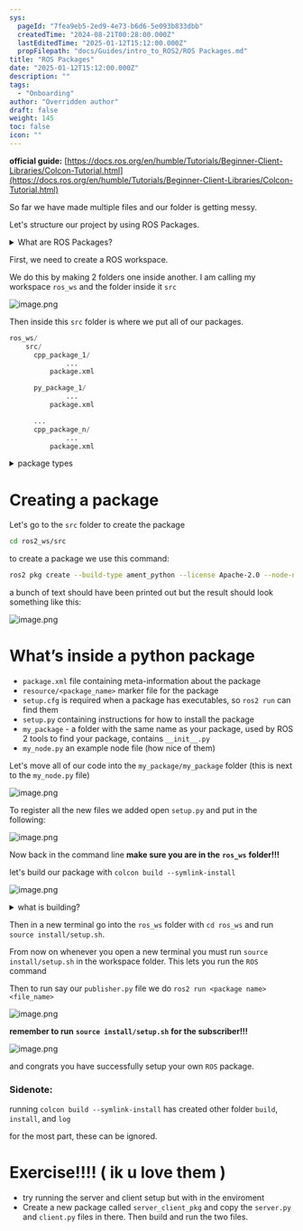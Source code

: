 ```yaml
---
sys:
  pageId: "7fea9eb5-2ed9-4e73-b6d6-5e093b833dbb"
  createdTime: "2024-08-21T00:28:00.000Z"
  lastEditedTime: "2025-01-12T15:12:00.000Z"
  propFilepath: "docs/Guides/intro_to_ROS2/ROS Packages.md"
title: "ROS Packages"
date: "2025-01-12T15:12:00.000Z"
description: ""
tags:
  - "Onboarding"
author: "Overridden author"
draft: false
weight: 145
toc: false
icon: ""
---
```


**official guide:** [https://docs.ros.org/en/humble/Tutorials/Beginner-Client-Libraries/Colcon-Tutorial.html](https://docs.ros.org/en/humble/Tutorials/Beginner-Client-Libraries/Colcon-Tutorial.html)

So far we have made multiple files and our folder is getting messy.

Let's structure our project by using ROS Packages.

<details>

<summary>What are ROS Packages?</summary>

ROS Packages are, as the name implies, packages of code that are highly sharable between ROS developers.

They consist of a folder, `package.xml` file, and source code

```python
      cpp_package_1/
		      ... imagine much code files here ..
          package.xml
```

</details>

First, we need to create a ROS workspace.

We do this by making 2 folders one inside another. I am calling my workspace `ros_ws` and the folder inside it `src`

![image.png](https://prod-files-secure.s3.us-west-2.amazonaws.com/d518164a-d88e-44d1-a4ee-3adb3bd8bce0/70706947-fd18-4537-a67b-e12946812d31/image.png?X-Amz-Algorithm=AWS4-HMAC-SHA256&X-Amz-Content-Sha256=UNSIGNED-PAYLOAD&X-Amz-Credential=ASIAZI2LB466S5M5FO6Q%2F20250306%2Fus-west-2%2Fs3%2Faws4_request&X-Amz-Date=20250306T220742Z&X-Amz-Expires=3600&X-Amz-Security-Token=IQoJb3JpZ2luX2VjEOv%2F%2F%2F%2F%2F%2F%2F%2F%2F%2FwEaCXVzLXdlc3QtMiJHMEUCICQ4JEACM7v5URzQiNsvyXCCqDyicIdKUQXCMWKJHi8NAiEAt2kPeyZvoUHE7ilXaQ%2FwNOvFtYzAatQmjDRRZmqKkQUq%2FwMIMxAAGgw2Mzc0MjMxODM4MDUiDHRSccZiuyv7C%2B9gYyrcA9cnMzoIyDuvgioUteDrHqlCFlZHA7IooGJxpzGYu2D3F%2B79XQADjDnFLqwFtV8Eh7uaD7jvGLLfeUJX0CzRwG1fTo24Jlt4rizV4h3hwzRLIat20FN8CvawjEZaXmv%2FtvOAeZfwtHNCAo%2BbXtrkEoMXMv6g8Ndc75erKIkLNXhSRt92nMqsFXchy4ODFnOjP08nJLSQ3epZDFYSXsAdLxr1vycUvhXCapRipfYf81835qaKhKhoI8LWB1CJym8qGdJ%2BD%2BRPk%2BgqWcIKJrAHsbTIGQ%2FzS58Ovcv7zApLChQDuio%2FUy1VwZzyB5UDRnzIGy6uTmSkaFXD49BN3woEd93sVLhXRP4wIOx66w8Sh0FM1XDrxUL7XjmqqnLpt7WJk57slN7K7C8GHAGlW18MaMiM4U8lmYQOZus0Z%2B3AFVFtDkafuGOA7OChxMEa5r2vJvZD0GnDEA%2BXcSBlBEOkUosFPM3V3woOMKX0u2OmuFVGfNFCZMrIqh0Z%2ByyQCuN7J4yYAs2wxDsRq0uF8SHVfY8ysDw%2BOkuXzh7po1Iz0V4RXN%2BxI8od5pO8JKqJ0p%2Bk6eO%2BDXniDzMN1266f4g%2FzRXtewutOAFt4BIYpBuGCB8cto5bZt3WVM9aFm7XMLzOp74GOqUBY%2FLWrKwTZjIsLNlZLATJ8wZqZPZsX4w%2B45d8a%2FYPB0iMgB2VkWS4BGxCM4eQP9ZH7d9tAKgqTbpEJ5Q2iy3DDAVbTjFvPtnyD1jLxXOwn8WHBwfmTNamepUz3wYFLlptkHPETKQq0z9y42H7%2Fet9RHhBa9wX%2BHL9tOKAf%2FVlRRzlD7m1kBhlpsQcODo4vHrOGoOFFPZb0B8UOLt%2BOzLaqpCxGoAP&X-Amz-Signature=8c10d4f7c9541314f2bdcf391a94f20af78e5bf18d31396fa62fc8cf486cec98&X-Amz-SignedHeaders=host&x-id=GetObject)

Then inside this `src` folder is where we put all of our packages.

```python
ros_ws/
    src/
      cpp_package_1/
		      ...
          package.xml

      py_package_1/
		      ...
          package.xml

      ...
      cpp_package_n/
		      ...
          package.xml

```

<details>

<summary>package types</summary>

packages can be either `C++` or python.

the intern file structure is different for each but for this guide we will stick to creating python packages

</details>

# Creating a package

Let's go to the `src` folder to create the package

```bash
cd ros2_ws/src
```

to create a package we use this command:

```bash
ros2 pkg create --build-type ament_python --license Apache-2.0 --node-name my_node my_package
```

a bunch of text should have been printed out but the result should look something like this:

![image.png](https://prod-files-secure.s3.us-west-2.amazonaws.com/d518164a-d88e-44d1-a4ee-3adb3bd8bce0/e6cf1e3f-8512-4a3e-b131-079f800bf3e8/image.png?X-Amz-Algorithm=AWS4-HMAC-SHA256&X-Amz-Content-Sha256=UNSIGNED-PAYLOAD&X-Amz-Credential=ASIAZI2LB466S5M5FO6Q%2F20250306%2Fus-west-2%2Fs3%2Faws4_request&X-Amz-Date=20250306T220742Z&X-Amz-Expires=3600&X-Amz-Security-Token=IQoJb3JpZ2luX2VjEOv%2F%2F%2F%2F%2F%2F%2F%2F%2F%2FwEaCXVzLXdlc3QtMiJHMEUCICQ4JEACM7v5URzQiNsvyXCCqDyicIdKUQXCMWKJHi8NAiEAt2kPeyZvoUHE7ilXaQ%2FwNOvFtYzAatQmjDRRZmqKkQUq%2FwMIMxAAGgw2Mzc0MjMxODM4MDUiDHRSccZiuyv7C%2B9gYyrcA9cnMzoIyDuvgioUteDrHqlCFlZHA7IooGJxpzGYu2D3F%2B79XQADjDnFLqwFtV8Eh7uaD7jvGLLfeUJX0CzRwG1fTo24Jlt4rizV4h3hwzRLIat20FN8CvawjEZaXmv%2FtvOAeZfwtHNCAo%2BbXtrkEoMXMv6g8Ndc75erKIkLNXhSRt92nMqsFXchy4ODFnOjP08nJLSQ3epZDFYSXsAdLxr1vycUvhXCapRipfYf81835qaKhKhoI8LWB1CJym8qGdJ%2BD%2BRPk%2BgqWcIKJrAHsbTIGQ%2FzS58Ovcv7zApLChQDuio%2FUy1VwZzyB5UDRnzIGy6uTmSkaFXD49BN3woEd93sVLhXRP4wIOx66w8Sh0FM1XDrxUL7XjmqqnLpt7WJk57slN7K7C8GHAGlW18MaMiM4U8lmYQOZus0Z%2B3AFVFtDkafuGOA7OChxMEa5r2vJvZD0GnDEA%2BXcSBlBEOkUosFPM3V3woOMKX0u2OmuFVGfNFCZMrIqh0Z%2ByyQCuN7J4yYAs2wxDsRq0uF8SHVfY8ysDw%2BOkuXzh7po1Iz0V4RXN%2BxI8od5pO8JKqJ0p%2Bk6eO%2BDXniDzMN1266f4g%2FzRXtewutOAFt4BIYpBuGCB8cto5bZt3WVM9aFm7XMLzOp74GOqUBY%2FLWrKwTZjIsLNlZLATJ8wZqZPZsX4w%2B45d8a%2FYPB0iMgB2VkWS4BGxCM4eQP9ZH7d9tAKgqTbpEJ5Q2iy3DDAVbTjFvPtnyD1jLxXOwn8WHBwfmTNamepUz3wYFLlptkHPETKQq0z9y42H7%2Fet9RHhBa9wX%2BHL9tOKAf%2FVlRRzlD7m1kBhlpsQcODo4vHrOGoOFFPZb0B8UOLt%2BOzLaqpCxGoAP&X-Amz-Signature=f308b94d659bb622367dc9aaf1a042c242d294132873ef3938f253ce3b9c41a4&X-Amz-SignedHeaders=host&x-id=GetObject)

# What’s inside a python package

- `package.xml` file containing meta-information about the package
- `resource/<package_name>` marker file for the package
- `setup.cfg` is required when a package has executables, so `ros2 run` can find them
- `setup.py` containing instructions for how to install the package
- `my_package` - a folder with the same name as your package, used by ROS 2 tools to find your package, contains `__init__.py`
- `my_node.py` an example node file (how nice of them)

Let's move all of our code into the `my_package/my_package` folder (this is next to the `my_node.py` file)

![image.png](https://prod-files-secure.s3.us-west-2.amazonaws.com/d518164a-d88e-44d1-a4ee-3adb3bd8bce0/9ce58f11-0da9-4d3e-b86d-506a9685d378/image.png?X-Amz-Algorithm=AWS4-HMAC-SHA256&X-Amz-Content-Sha256=UNSIGNED-PAYLOAD&X-Amz-Credential=ASIAZI2LB466S5M5FO6Q%2F20250306%2Fus-west-2%2Fs3%2Faws4_request&X-Amz-Date=20250306T220742Z&X-Amz-Expires=3600&X-Amz-Security-Token=IQoJb3JpZ2luX2VjEOv%2F%2F%2F%2F%2F%2F%2F%2F%2F%2FwEaCXVzLXdlc3QtMiJHMEUCICQ4JEACM7v5URzQiNsvyXCCqDyicIdKUQXCMWKJHi8NAiEAt2kPeyZvoUHE7ilXaQ%2FwNOvFtYzAatQmjDRRZmqKkQUq%2FwMIMxAAGgw2Mzc0MjMxODM4MDUiDHRSccZiuyv7C%2B9gYyrcA9cnMzoIyDuvgioUteDrHqlCFlZHA7IooGJxpzGYu2D3F%2B79XQADjDnFLqwFtV8Eh7uaD7jvGLLfeUJX0CzRwG1fTo24Jlt4rizV4h3hwzRLIat20FN8CvawjEZaXmv%2FtvOAeZfwtHNCAo%2BbXtrkEoMXMv6g8Ndc75erKIkLNXhSRt92nMqsFXchy4ODFnOjP08nJLSQ3epZDFYSXsAdLxr1vycUvhXCapRipfYf81835qaKhKhoI8LWB1CJym8qGdJ%2BD%2BRPk%2BgqWcIKJrAHsbTIGQ%2FzS58Ovcv7zApLChQDuio%2FUy1VwZzyB5UDRnzIGy6uTmSkaFXD49BN3woEd93sVLhXRP4wIOx66w8Sh0FM1XDrxUL7XjmqqnLpt7WJk57slN7K7C8GHAGlW18MaMiM4U8lmYQOZus0Z%2B3AFVFtDkafuGOA7OChxMEa5r2vJvZD0GnDEA%2BXcSBlBEOkUosFPM3V3woOMKX0u2OmuFVGfNFCZMrIqh0Z%2ByyQCuN7J4yYAs2wxDsRq0uF8SHVfY8ysDw%2BOkuXzh7po1Iz0V4RXN%2BxI8od5pO8JKqJ0p%2Bk6eO%2BDXniDzMN1266f4g%2FzRXtewutOAFt4BIYpBuGCB8cto5bZt3WVM9aFm7XMLzOp74GOqUBY%2FLWrKwTZjIsLNlZLATJ8wZqZPZsX4w%2B45d8a%2FYPB0iMgB2VkWS4BGxCM4eQP9ZH7d9tAKgqTbpEJ5Q2iy3DDAVbTjFvPtnyD1jLxXOwn8WHBwfmTNamepUz3wYFLlptkHPETKQq0z9y42H7%2Fet9RHhBa9wX%2BHL9tOKAf%2FVlRRzlD7m1kBhlpsQcODo4vHrOGoOFFPZb0B8UOLt%2BOzLaqpCxGoAP&X-Amz-Signature=5ec92de5860b2310fed5dbb27ef1f924ceecd7b1e9216cf904846ab5c62c25f8&X-Amz-SignedHeaders=host&x-id=GetObject)

To register all the new files we added open `setup.py` and put in the following:

![image.png](https://prod-files-secure.s3.us-west-2.amazonaws.com/d518164a-d88e-44d1-a4ee-3adb3bd8bce0/1cd7c262-4cae-4496-9d75-c178537d24a2/image.png?X-Amz-Algorithm=AWS4-HMAC-SHA256&X-Amz-Content-Sha256=UNSIGNED-PAYLOAD&X-Amz-Credential=ASIAZI2LB466S5M5FO6Q%2F20250306%2Fus-west-2%2Fs3%2Faws4_request&X-Amz-Date=20250306T220742Z&X-Amz-Expires=3600&X-Amz-Security-Token=IQoJb3JpZ2luX2VjEOv%2F%2F%2F%2F%2F%2F%2F%2F%2F%2FwEaCXVzLXdlc3QtMiJHMEUCICQ4JEACM7v5URzQiNsvyXCCqDyicIdKUQXCMWKJHi8NAiEAt2kPeyZvoUHE7ilXaQ%2FwNOvFtYzAatQmjDRRZmqKkQUq%2FwMIMxAAGgw2Mzc0MjMxODM4MDUiDHRSccZiuyv7C%2B9gYyrcA9cnMzoIyDuvgioUteDrHqlCFlZHA7IooGJxpzGYu2D3F%2B79XQADjDnFLqwFtV8Eh7uaD7jvGLLfeUJX0CzRwG1fTo24Jlt4rizV4h3hwzRLIat20FN8CvawjEZaXmv%2FtvOAeZfwtHNCAo%2BbXtrkEoMXMv6g8Ndc75erKIkLNXhSRt92nMqsFXchy4ODFnOjP08nJLSQ3epZDFYSXsAdLxr1vycUvhXCapRipfYf81835qaKhKhoI8LWB1CJym8qGdJ%2BD%2BRPk%2BgqWcIKJrAHsbTIGQ%2FzS58Ovcv7zApLChQDuio%2FUy1VwZzyB5UDRnzIGy6uTmSkaFXD49BN3woEd93sVLhXRP4wIOx66w8Sh0FM1XDrxUL7XjmqqnLpt7WJk57slN7K7C8GHAGlW18MaMiM4U8lmYQOZus0Z%2B3AFVFtDkafuGOA7OChxMEa5r2vJvZD0GnDEA%2BXcSBlBEOkUosFPM3V3woOMKX0u2OmuFVGfNFCZMrIqh0Z%2ByyQCuN7J4yYAs2wxDsRq0uF8SHVfY8ysDw%2BOkuXzh7po1Iz0V4RXN%2BxI8od5pO8JKqJ0p%2Bk6eO%2BDXniDzMN1266f4g%2FzRXtewutOAFt4BIYpBuGCB8cto5bZt3WVM9aFm7XMLzOp74GOqUBY%2FLWrKwTZjIsLNlZLATJ8wZqZPZsX4w%2B45d8a%2FYPB0iMgB2VkWS4BGxCM4eQP9ZH7d9tAKgqTbpEJ5Q2iy3DDAVbTjFvPtnyD1jLxXOwn8WHBwfmTNamepUz3wYFLlptkHPETKQq0z9y42H7%2Fet9RHhBa9wX%2BHL9tOKAf%2FVlRRzlD7m1kBhlpsQcODo4vHrOGoOFFPZb0B8UOLt%2BOzLaqpCxGoAP&X-Amz-Signature=68e923c52f41aa7907119db9f23582acc652afe7fbd2428ab43c43b908172e64&X-Amz-SignedHeaders=host&x-id=GetObject)

Now back in the command line **make sure you are in the** **`ros_ws`** **folder!!!**

let's build our package with `colcon build --symlink-install`

![image.png](https://prod-files-secure.s3.us-west-2.amazonaws.com/d518164a-d88e-44d1-a4ee-3adb3bd8bce0/2f2a0d27-b173-48fd-b189-5f5c0ce65619/image.png?X-Amz-Algorithm=AWS4-HMAC-SHA256&X-Amz-Content-Sha256=UNSIGNED-PAYLOAD&X-Amz-Credential=ASIAZI2LB466S5M5FO6Q%2F20250306%2Fus-west-2%2Fs3%2Faws4_request&X-Amz-Date=20250306T220742Z&X-Amz-Expires=3600&X-Amz-Security-Token=IQoJb3JpZ2luX2VjEOv%2F%2F%2F%2F%2F%2F%2F%2F%2F%2FwEaCXVzLXdlc3QtMiJHMEUCICQ4JEACM7v5URzQiNsvyXCCqDyicIdKUQXCMWKJHi8NAiEAt2kPeyZvoUHE7ilXaQ%2FwNOvFtYzAatQmjDRRZmqKkQUq%2FwMIMxAAGgw2Mzc0MjMxODM4MDUiDHRSccZiuyv7C%2B9gYyrcA9cnMzoIyDuvgioUteDrHqlCFlZHA7IooGJxpzGYu2D3F%2B79XQADjDnFLqwFtV8Eh7uaD7jvGLLfeUJX0CzRwG1fTo24Jlt4rizV4h3hwzRLIat20FN8CvawjEZaXmv%2FtvOAeZfwtHNCAo%2BbXtrkEoMXMv6g8Ndc75erKIkLNXhSRt92nMqsFXchy4ODFnOjP08nJLSQ3epZDFYSXsAdLxr1vycUvhXCapRipfYf81835qaKhKhoI8LWB1CJym8qGdJ%2BD%2BRPk%2BgqWcIKJrAHsbTIGQ%2FzS58Ovcv7zApLChQDuio%2FUy1VwZzyB5UDRnzIGy6uTmSkaFXD49BN3woEd93sVLhXRP4wIOx66w8Sh0FM1XDrxUL7XjmqqnLpt7WJk57slN7K7C8GHAGlW18MaMiM4U8lmYQOZus0Z%2B3AFVFtDkafuGOA7OChxMEa5r2vJvZD0GnDEA%2BXcSBlBEOkUosFPM3V3woOMKX0u2OmuFVGfNFCZMrIqh0Z%2ByyQCuN7J4yYAs2wxDsRq0uF8SHVfY8ysDw%2BOkuXzh7po1Iz0V4RXN%2BxI8od5pO8JKqJ0p%2Bk6eO%2BDXniDzMN1266f4g%2FzRXtewutOAFt4BIYpBuGCB8cto5bZt3WVM9aFm7XMLzOp74GOqUBY%2FLWrKwTZjIsLNlZLATJ8wZqZPZsX4w%2B45d8a%2FYPB0iMgB2VkWS4BGxCM4eQP9ZH7d9tAKgqTbpEJ5Q2iy3DDAVbTjFvPtnyD1jLxXOwn8WHBwfmTNamepUz3wYFLlptkHPETKQq0z9y42H7%2Fet9RHhBa9wX%2BHL9tOKAf%2FVlRRzlD7m1kBhlpsQcODo4vHrOGoOFFPZb0B8UOLt%2BOzLaqpCxGoAP&X-Amz-Signature=6648c39810e0c451fd720e978e7fa720ea89e5f7037df617c2849a4241a0b83d&X-Amz-SignedHeaders=host&x-id=GetObject)

<details>

<summary>what is building?</summary>

if you are a CS major at Rose-Hulman you will learn the answer to this in CSSE132

but TLDR; is it combines all the code files into one program that can be run easily 

</details>

Then in a new terminal go into the `ros_ws` folder with `cd ros_ws` and run `source install/setup.sh`. 

From now on whenever you open a new terminal you must run `source install/setup.sh` in the workspace folder. This lets you run the `ROS` command

Then to run say our `publisher.py` file we do `ros2 run <package name> <file_name>`

![image.png](https://prod-files-secure.s3.us-west-2.amazonaws.com/d518164a-d88e-44d1-a4ee-3adb3bd8bce0/4f4b1219-3a44-4632-aa0a-ce3471699f59/image.png?X-Amz-Algorithm=AWS4-HMAC-SHA256&X-Amz-Content-Sha256=UNSIGNED-PAYLOAD&X-Amz-Credential=ASIAZI2LB466S5M5FO6Q%2F20250306%2Fus-west-2%2Fs3%2Faws4_request&X-Amz-Date=20250306T220742Z&X-Amz-Expires=3600&X-Amz-Security-Token=IQoJb3JpZ2luX2VjEOv%2F%2F%2F%2F%2F%2F%2F%2F%2F%2FwEaCXVzLXdlc3QtMiJHMEUCICQ4JEACM7v5URzQiNsvyXCCqDyicIdKUQXCMWKJHi8NAiEAt2kPeyZvoUHE7ilXaQ%2FwNOvFtYzAatQmjDRRZmqKkQUq%2FwMIMxAAGgw2Mzc0MjMxODM4MDUiDHRSccZiuyv7C%2B9gYyrcA9cnMzoIyDuvgioUteDrHqlCFlZHA7IooGJxpzGYu2D3F%2B79XQADjDnFLqwFtV8Eh7uaD7jvGLLfeUJX0CzRwG1fTo24Jlt4rizV4h3hwzRLIat20FN8CvawjEZaXmv%2FtvOAeZfwtHNCAo%2BbXtrkEoMXMv6g8Ndc75erKIkLNXhSRt92nMqsFXchy4ODFnOjP08nJLSQ3epZDFYSXsAdLxr1vycUvhXCapRipfYf81835qaKhKhoI8LWB1CJym8qGdJ%2BD%2BRPk%2BgqWcIKJrAHsbTIGQ%2FzS58Ovcv7zApLChQDuio%2FUy1VwZzyB5UDRnzIGy6uTmSkaFXD49BN3woEd93sVLhXRP4wIOx66w8Sh0FM1XDrxUL7XjmqqnLpt7WJk57slN7K7C8GHAGlW18MaMiM4U8lmYQOZus0Z%2B3AFVFtDkafuGOA7OChxMEa5r2vJvZD0GnDEA%2BXcSBlBEOkUosFPM3V3woOMKX0u2OmuFVGfNFCZMrIqh0Z%2ByyQCuN7J4yYAs2wxDsRq0uF8SHVfY8ysDw%2BOkuXzh7po1Iz0V4RXN%2BxI8od5pO8JKqJ0p%2Bk6eO%2BDXniDzMN1266f4g%2FzRXtewutOAFt4BIYpBuGCB8cto5bZt3WVM9aFm7XMLzOp74GOqUBY%2FLWrKwTZjIsLNlZLATJ8wZqZPZsX4w%2B45d8a%2FYPB0iMgB2VkWS4BGxCM4eQP9ZH7d9tAKgqTbpEJ5Q2iy3DDAVbTjFvPtnyD1jLxXOwn8WHBwfmTNamepUz3wYFLlptkHPETKQq0z9y42H7%2Fet9RHhBa9wX%2BHL9tOKAf%2FVlRRzlD7m1kBhlpsQcODo4vHrOGoOFFPZb0B8UOLt%2BOzLaqpCxGoAP&X-Amz-Signature=a121cfac4484a6a2ea8a63ec27dd36d6461b1e618c16aa5ea83b866f1ac9214b&X-Amz-SignedHeaders=host&x-id=GetObject)

**remember to run** **`source install/setup.sh`** **for the subscriber!!!**

![image.png](https://prod-files-secure.s3.us-west-2.amazonaws.com/d518164a-d88e-44d1-a4ee-3adb3bd8bce0/02121119-dad4-49ec-8356-c956108b4243/image.png?X-Amz-Algorithm=AWS4-HMAC-SHA256&X-Amz-Content-Sha256=UNSIGNED-PAYLOAD&X-Amz-Credential=ASIAZI2LB466S5M5FO6Q%2F20250306%2Fus-west-2%2Fs3%2Faws4_request&X-Amz-Date=20250306T220742Z&X-Amz-Expires=3600&X-Amz-Security-Token=IQoJb3JpZ2luX2VjEOv%2F%2F%2F%2F%2F%2F%2F%2F%2F%2FwEaCXVzLXdlc3QtMiJHMEUCICQ4JEACM7v5URzQiNsvyXCCqDyicIdKUQXCMWKJHi8NAiEAt2kPeyZvoUHE7ilXaQ%2FwNOvFtYzAatQmjDRRZmqKkQUq%2FwMIMxAAGgw2Mzc0MjMxODM4MDUiDHRSccZiuyv7C%2B9gYyrcA9cnMzoIyDuvgioUteDrHqlCFlZHA7IooGJxpzGYu2D3F%2B79XQADjDnFLqwFtV8Eh7uaD7jvGLLfeUJX0CzRwG1fTo24Jlt4rizV4h3hwzRLIat20FN8CvawjEZaXmv%2FtvOAeZfwtHNCAo%2BbXtrkEoMXMv6g8Ndc75erKIkLNXhSRt92nMqsFXchy4ODFnOjP08nJLSQ3epZDFYSXsAdLxr1vycUvhXCapRipfYf81835qaKhKhoI8LWB1CJym8qGdJ%2BD%2BRPk%2BgqWcIKJrAHsbTIGQ%2FzS58Ovcv7zApLChQDuio%2FUy1VwZzyB5UDRnzIGy6uTmSkaFXD49BN3woEd93sVLhXRP4wIOx66w8Sh0FM1XDrxUL7XjmqqnLpt7WJk57slN7K7C8GHAGlW18MaMiM4U8lmYQOZus0Z%2B3AFVFtDkafuGOA7OChxMEa5r2vJvZD0GnDEA%2BXcSBlBEOkUosFPM3V3woOMKX0u2OmuFVGfNFCZMrIqh0Z%2ByyQCuN7J4yYAs2wxDsRq0uF8SHVfY8ysDw%2BOkuXzh7po1Iz0V4RXN%2BxI8od5pO8JKqJ0p%2Bk6eO%2BDXniDzMN1266f4g%2FzRXtewutOAFt4BIYpBuGCB8cto5bZt3WVM9aFm7XMLzOp74GOqUBY%2FLWrKwTZjIsLNlZLATJ8wZqZPZsX4w%2B45d8a%2FYPB0iMgB2VkWS4BGxCM4eQP9ZH7d9tAKgqTbpEJ5Q2iy3DDAVbTjFvPtnyD1jLxXOwn8WHBwfmTNamepUz3wYFLlptkHPETKQq0z9y42H7%2Fet9RHhBa9wX%2BHL9tOKAf%2FVlRRzlD7m1kBhlpsQcODo4vHrOGoOFFPZb0B8UOLt%2BOzLaqpCxGoAP&X-Amz-Signature=bb1b27714ccb276124df6172936001c0e9658ed37f6a16c0ffef942820c738c9&X-Amz-SignedHeaders=host&x-id=GetObject)

and congrats you have successfully setup your own `ROS` package.

### Sidenote:

running `colcon build --symlink-install` has created other folder `build`, `install`, and `log`

for the most part, these can be ignored.

# Exercise!!!! ( ik u love them )

- try running the server and client setup but with in the enviroment
- Create a new package called `server_client_pkg` and copy the `server.py` and `client.py` files in there. Then build and run the two files.
